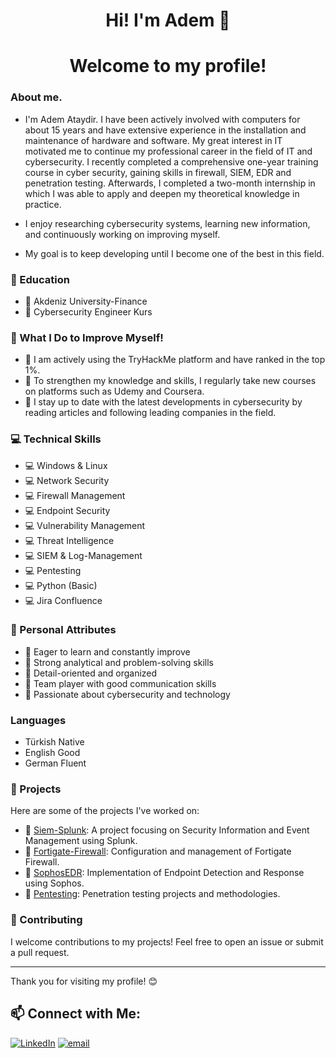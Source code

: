 <h1 align="center"> Hi! I'm Adem 👋 </h1>
<h1 align="center"> Welcome to my profile! </h1>



###  About me.

- I'm Adem Ataydir. I have been actively involved with computers for about 15 years and have extensive experience in the installation and maintenance of hardware and software. My great interest in IT motivated me to continue my professional career in the field of IT and cybersecurity. I recently completed a comprehensive one-year training course in cyber security, gaining skills in firewall, SIEM, EDR and penetration testing. Afterwards, I completed a two-month internship in which I was able to apply and deepen my theoretical knowledge in practice.

- I enjoy researching cybersecurity systems, learning new information, and continuously working on improving myself.
- My goal is to keep developing until I become one of the best in this field.

### 📝 Education
- 📝 Akdeniz University-Finance 
- 📝 Cybersecurity Engineer Kurs

### 🔭 What I Do to Improve Myself!
- 🔭 I am actively using the TryHackMe platform and have ranked in the top 1%.
- 🔭 To strengthen my knowledge and skills, I regularly take new courses on platforms such as Udemy and Coursera.
- 🔭 I stay up to date with the latest developments in cybersecurity by reading articles and following leading companies in the field.

### :computer: Technical Skills

- :computer: Windows & Linux
- :computer: Network Security
- :computer: Firewall Management
- :computer: Endpoint Security
- :computer: Vulnerability Management
- :computer: Threat Intelligence
- :computer: SIEM & Log-Management
- :computer: Pentesting
- :computer: Python (Basic)
- :computer: Jira Confluence

### 🌱 Personal Attributes

- 🌱 Eager to learn and constantly improve
- 🌱 Strong analytical and problem-solving skills
- 🌱 Detail-oriented and organized
- 🌱 Team player with good communication skills
- 🌱 Passionate about cybersecurity and technology

### Languages
- Türkish   Native
- English   Good
- German    Fluent

### 💼 Projects

Here are some of the projects I've worked on:

- 🚀 [Siem-Splunk](https://github.com/ademataydir/Siem-Splunk): A project focusing on Security Information and Event Management using Splunk.
- 🚀 [Fortigate-Firewall](https://github.com/ademataydir/project2): Configuration and management of Fortigate Firewall.
- 🚀 [SophosEDR](https://github.com/ademataydir/project3): Implementation of Endpoint Detection and Response using Sophos.
- 🚀 [Pentesting](https://github.com/ademataydir/project3): Penetration testing projects and methodologies.

### 🤝 Contributing

I welcome contributions to my projects! Feel free to open an issue or submit a pull request.

---

Thank you for visiting my profile! 😊

<h2> 📫 Connect with Me:</h2>

[![LinkedIn](https://img.shields.io/badge/LinkedIn-%230077B5.svg?logo=linkedin&logoColor=white)](https://linkedin.com/in/www.linkedin.com/in/adem-ataydir-cyber-security-engineer)
[![email](https://img.shields.io/badge/Email-D14836?logo=gmail&logoColor=white)](mailto:ataydiradem88@gmail.com) 
